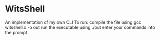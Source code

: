 # WitsShell
An implementation of my own CLI
To run: compile the file using gcc witsshell.c -o out
run the executable using ./out
enter your commands into the prompt 
